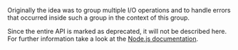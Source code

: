 Originally the idea was to group multiple I/O operations and to handle errors that occurred inside such a group in the context of this group.

Since the entire API is marked as deprecated, it will not be described here. For further information take a look at the [Node.js documentation](https://nodejs.org/api/domain.html).
